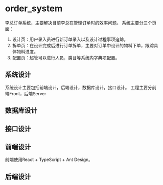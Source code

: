 # order_system

李总订单系统，主要解决目前李总在管理订单时的效率问题。
系统主要分三个页面：

1. 设计页：用户录入员进行新订单录入以及设计过程事项追踪。
2. 拆单页：在设计完成后进行订单拆单，主要对订单中设计的物料下单，跟踪具体物料进度。
3. 配置页：超管可以进行人员，类目等系统内字典项配置。

## 系统设计

系统设计主要包括前端设计，后端设计，数据库设计，接口设计。
工程主要分前端Front，后端Server

## 数据库设计

## 接口设计

## 前端设计

前端使用React + TypeScript + Ant Design。

## 后端设计
